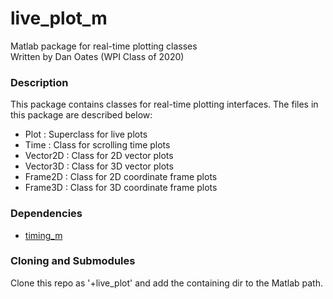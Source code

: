 # live_plot_m
Matlab package for real-time plotting classes  
Written by Dan Oates (WPI Class of 2020)

### Description
This package contains classes for real-time plotting interfaces. The files in this package are described below:

- Plot : Superclass for live plots
- Time : Class for scrolling time plots
- Vector2D : Class for 2D vector plots
- Vector3D : Class for 3D vector plots
- Frame2D : Class for 2D coordinate frame plots
- Frame3D : Class for 3D coordinate frame plots

### Dependencies
- [timing_m](https://github.com/doates625/timing_m.git)

### Cloning and Submodules
Clone this repo as '+live_plot' and add the containing dir to the Matlab path.